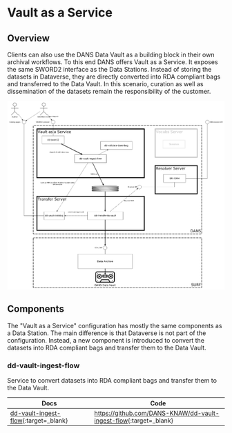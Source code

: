 Vault as a Service
==================

Overview
---------

Clients can also use the DANS Data Vault as a building block in their own archival workflows. To this end DANS offers
Vault as a Service. It exposes the same SWORD2 interface as the Data Stations. Instead of storing the datasets in
Dataverse, they are directly converted into RDA compliant bags and transferred to the Data Vault. In this scenario,
curation as well as dissemination of the datasets remain the responsibility of the customer.

![Overview](arch-overview-vaas.png)

Components
----------

The "Vault as a Service" configuration has mostly the same components as a Data Station. The main difference is that
Dataverse is not part of the configuration. Instead, a new component is introduced to convert the datasets into RDA
compliant bags and transfer them to the Data Vault.

### dd-vault-ingest-flow

Service to convert datasets into RDA compliant bags and transfer them to the Data Vault.

| Docs                                   | Code                                                                |
|----------------------------------------|---------------------------------------------------------------------|
| [dd-vault-ingest-flow]{:target=_blank} | <https://github.com/DANS-KNAW/dd-vault-ingest-flow>{:target=_blank} |

[dd-vault-ingest-flow]: https://dans-knaw.github.io/dd-vault-ingest-flow/

